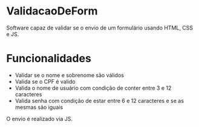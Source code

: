# ValidacaoDeForm
Software capaz de validar se o envio de um formulário usando HTML, CSS e JS.

# Funcionalidades
* Validar se o nome e sobrenome são válidos
* Valida se o CPF é valido
* Valida o nome de usuário com condição de conter entre 3 e 12 caracteres
* Valida senha com condição de estar entre 6 e 12 caracteres e se as mesmas são iguais

O envio é realizado via JS.
